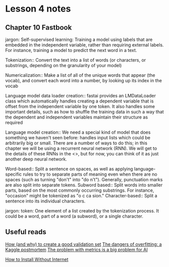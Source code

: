 # Lesson 4 notes

## Chapter 10 Fastbook

jargon: Self-supervised learning: Training a model using labels that are embedded in the independent variable, rather than requiring external labels. For instance, training a model to predict the next word in a text.

Tokenization:: Convert the text into a list of words (or characters, or substrings, depending on the granularity of your model)

Numericalization:: Make a list of all of the unique words that appear (the vocab), and convert each word into a number, by looking up its index in the vocab

Language model data loader creation:: fastai provides an LMDataLoader class which automatically handles creating a dependent variable that is offset from the independent variable by one token. It also handles some important details, such as how to shuffle the training data in such a way that the dependent and independent variables maintain their structure as required

Language model creation:: We need a special kind of model that does something we haven't seen before: handles input lists which could be arbitrarily big or small. There are a number of ways to do this; in this chapter we will be using a recurrent neural network (RNN). We will get to the details of these RNNs in the <>, but for now, you can think of it as just another deep neural network.

Word-based:: Split a sentence on spaces, as well as applying language-specific rules to try to separate parts of meaning even when there are no spaces (such as turning "don't" into "do n't"). Generally, punctuation marks are also split into separate tokens.
Subword based:: Split words into smaller parts, based on the most commonly occurring substrings. For instance, "occasion" might be tokenized as "o c ca sion."
Character-based:: Split a sentence into its individual characters.

jargon: token: One element of a list created by the tokenization process. It could be a word, part of a word (a subword), or a single character.

## Useful reads

[How (and why) to create a good validation set](https://www.fast.ai/posts/2017-11-13-validation-sets.html)
[The dangers of overfitting: a Kaggle postmortem](https://gregpark.io/blog/Kaggle-Psychopathy-Postmortem/)
[The problem with metrics is a big problem for AI](https://www.fast.ai/posts/2019-09-24-metrics.html)

[How to Install Without Internet](https://www.kaggle.com/c/severstal-steel-defect-detection/discussion/113195)
